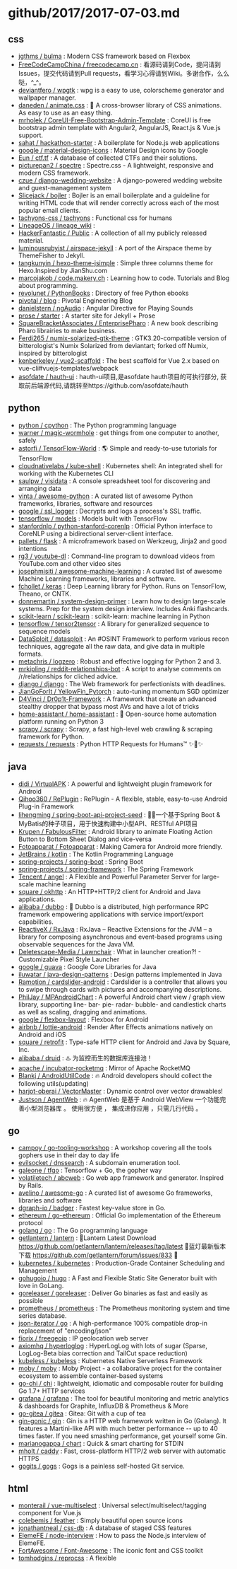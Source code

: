 # github/2017/2017-07-03.md



## css

- [jgthms / bulma](https://github.com/jgthms/bulma) : Modern CSS framework based on Flexbox
- [FreeCodeCampChina / freecodecamp.cn](https://github.com/FreeCodeCampChina/freecodecamp.cn) : 看源码请到Code，提问请到Issues，提交代码请到Pull requests，看学习心得请到Wiki。多谢合作，么么哒，^_^。
- [deviantfero / wpgtk](https://github.com/deviantfero/wpgtk) : wpg is a easy to use, colorscheme generator and wallpaper manager.
- [daneden / animate.css](https://github.com/daneden/animate.css) : 🍿 A cross-browser library of CSS animations. As easy to use as an easy thing.
- [mrholek / CoreUI-Free-Bootstrap-Admin-Template](https://github.com/mrholek/CoreUI-Free-Bootstrap-Admin-Template) : CoreUI is free bootstrap admin template with Angular2, AngularJS, React.js & Vue.js support.
- [sahat / hackathon-starter](https://github.com/sahat/hackathon-starter) : A boilerplate for Node.js web applications
- [google / material-design-icons](https://github.com/google/material-design-icons) : Material Design icons by Google
- [Eun / ctf.tf](https://github.com/Eun/ctf.tf) : A database of collected CTFs and their solutions.
- [picturepan2 / spectre](https://github.com/picturepan2/spectre) : Spectre.css - A lightweight, responsive and modern CSS framework.
- [czue / django-wedding-website](https://github.com/czue/django-wedding-website) : A django-powered wedding website and guest-management system
- [Slicejack / bojler](https://github.com/Slicejack/bojler) : Bojler is an email boilerplate and a guideline for writing HTML code that will render correctly across each of the most popular email clients.
- [tachyons-css / tachyons](https://github.com/tachyons-css/tachyons) : Functional css for humans
- [LineageOS / lineage_wiki](https://github.com/LineageOS/lineage_wiki) : 
- [HackerFantastic / Public](https://github.com/HackerFantastic/Public) : A collection of all my publicly released material.
- [luminousrubyist / airspace-jekyll](https://github.com/luminousrubyist/airspace-jekyll) : A port of the Airspace theme by ThemeFisher to Jekyll.
- [tangkunyin / hexo-theme-jsimple](https://github.com/tangkunyin/hexo-theme-jsimple) : Simple three columns theme for Hexo.Inspired by JianShu.com
- [marcojakob / code.makery.ch](https://github.com/marcojakob/code.makery.ch) : Learning how to code. Tutorials and Blog about programming.
- [revolunet / PythonBooks](https://github.com/revolunet/PythonBooks) : Directory of free Python ebooks
- [pivotal / blog](https://github.com/pivotal/blog) : Pivotal Engineering Blog
- [danielstern / ngAudio](https://github.com/danielstern/ngAudio) : Angular Directive for Playing Sounds
- [prose / starter](https://github.com/prose/starter) : A starter site for Jekyll + Prose
- [SquareBracketAssociates / EnterprisePharo](https://github.com/SquareBracketAssociates/EnterprisePharo) : A new book describing Pharo librairies to make business.
- [Ferdi265 / numix-solarized-gtk-theme](https://github.com/Ferdi265/numix-solarized-gtk-theme) : GTK3.20-compatible version of bitterologist's Numix Solarized from deviantart; forked off Numix, inspired by bitterologist
- [kenberkeley / vue2-scaffold](https://github.com/kenberkeley/vue2-scaffold) : The best scaffold for Vue 2.x based on vue-cli#vuejs-templates/webpack
- [asofdate / hauth-ui](https://github.com/asofdate/hauth-ui) : hauth-ui项目,是asofdate hauth项目的可执行部分, 获取前后端源代码,请跳转至https://github.com/asofdate/hauth


## python

- [python / cpython](https://github.com/python/cpython) : The Python programming language
- [warner / magic-wormhole](https://github.com/warner/magic-wormhole) : get things from one computer to another, safely
- [astorfi / TensorFlow-World](https://github.com/astorfi/TensorFlow-World) : 🌎 Simple and ready-to-use tutorials for TensorFlow
- [cloudnativelabs / kube-shell](https://github.com/cloudnativelabs/kube-shell) : Kubernetes shell: An integrated shell for working with the Kubernetes CLI
- [saulpw / visidata](https://github.com/saulpw/visidata) : A console spreadsheet tool for discovering and arranging data
- [vinta / awesome-python](https://github.com/vinta/awesome-python) : A curated list of awesome Python frameworks, libraries, software and resources
- [google / ssl_logger](https://github.com/google/ssl_logger) : Decrypts and logs a process's SSL traffic.
- [tensorflow / models](https://github.com/tensorflow/models) : Models built with TensorFlow
- [stanfordnlp / python-stanford-corenlp](https://github.com/stanfordnlp/python-stanford-corenlp) : Official Python interface to CoreNLP using a bidirectional server-client interface.
- [pallets / flask](https://github.com/pallets/flask) : A microframework based on Werkzeug, Jinja2 and good intentions
- [rg3 / youtube-dl](https://github.com/rg3/youtube-dl) : Command-line program to download videos from YouTube.com and other video sites
- [josephmisiti / awesome-machine-learning](https://github.com/josephmisiti/awesome-machine-learning) : A curated list of awesome Machine Learning frameworks, libraries and software.
- [fchollet / keras](https://github.com/fchollet/keras) : Deep Learning library for Python. Runs on TensorFlow, Theano, or CNTK.
- [donnemartin / system-design-primer](https://github.com/donnemartin/system-design-primer) : Learn how to design large-scale systems. Prep for the system design interview. Includes Anki flashcards.
- [scikit-learn / scikit-learn](https://github.com/scikit-learn/scikit-learn) : scikit-learn: machine learning in Python
- [tensorflow / tensor2tensor](https://github.com/tensorflow/tensor2tensor) : A library for generalized sequence to sequence models
- [DataSploit / datasploit](https://github.com/DataSploit/datasploit) : An #OSINT Framework to perform various recon techniques, aggregate all the raw data, and give data in multiple formats.
- [metachris / logzero](https://github.com/metachris/logzero) : Robust and effective logging for Python 2 and 3.
- [mrkipling / reddit-relationships-bot](https://github.com/mrkipling/reddit-relationships-bot) : A script to analyse comments on /r/relationships for cliched advice.
- [django / django](https://github.com/django/django) : The Web framework for perfectionists with deadlines.
- [JianGoForIt / YellowFin_Pytorch](https://github.com/JianGoForIt/YellowFin_Pytorch) : auto-tuning momentum SGD optimizer
- [D4Vinci / Dr0p1t-Framework](https://github.com/D4Vinci/Dr0p1t-Framework) : A framework that create an advanced stealthy dropper that bypass most AVs and have a lot of tricks
- [home-assistant / home-assistant](https://github.com/home-assistant/home-assistant) : 🏡 Open-source home automation platform running on Python 3
- [scrapy / scrapy](https://github.com/scrapy/scrapy) : Scrapy, a fast high-level web crawling & scraping framework for Python.
- [requests / requests](https://github.com/requests/requests) : Python HTTP Requests for Humans™ ✨🍰✨


## java

- [didi / VirtualAPK](https://github.com/didi/VirtualAPK) : A powerful and lightweight plugin framework for Android
- [Qihoo360 / RePlugin](https://github.com/Qihoo360/RePlugin) : RePlugin - A flexible, stable, easy-to-use Android Plug-in Framework
- [lihengming / spring-boot-api-project-seed](https://github.com/lihengming/spring-boot-api-project-seed) : 🌱🚀一个基于Spring Boot & MyBatis的种子项目，用于快速构建中小型API、RESTful API项目
- [Krupen / FabulousFilter](https://github.com/Krupen/FabulousFilter) : Android library to animate Floating Action Button to Bottom Sheet Dialog and vice-versa
- [Fotoapparat / Fotoapparat](https://github.com/Fotoapparat/Fotoapparat) : Making Camera for Android more friendly.
- [JetBrains / kotlin](https://github.com/JetBrains/kotlin) : The Kotlin Programming Language
- [spring-projects / spring-boot](https://github.com/spring-projects/spring-boot) : Spring Boot
- [spring-projects / spring-framework](https://github.com/spring-projects/spring-framework) : The Spring Framework
- [Tencent / angel](https://github.com/Tencent/angel) : A Flexible and Powerful Parameter Server for large-scale machine learning
- [square / okhttp](https://github.com/square/okhttp) : An HTTP+HTTP/2 client for Android and Java applications.
- [alibaba / dubbo](https://github.com/alibaba/dubbo) : 📢 Dubbo is a distributed, high performance RPC framework empowering applications with service import/export capabilities.
- [ReactiveX / RxJava](https://github.com/ReactiveX/RxJava) : RxJava – Reactive Extensions for the JVM – a library for composing asynchronous and event-based programs using observable sequences for the Java VM.
- [Deletescape-Media / Lawnchair](https://github.com/Deletescape-Media/Lawnchair) : What in launcher creation?! - Customizable Pixel Style Launcher
- [google / guava](https://github.com/google/guava) : Google Core Libraries for Java
- [iluwatar / java-design-patterns](https://github.com/iluwatar/java-design-patterns) : Design patterns implemented in Java
- [Ramotion / cardslider-android](https://github.com/Ramotion/cardslider-android) : Cardslider is a controller that allows you to swipe through cards with pictures and accompanying descriptions.
- [PhilJay / MPAndroidChart](https://github.com/PhilJay/MPAndroidChart) : A powerful Android chart view / graph view library, supporting line- bar- pie- radar- bubble- and candlestick charts as well as scaling, dragging and animations.
- [google / flexbox-layout](https://github.com/google/flexbox-layout) : Flexbox for Android
- [airbnb / lottie-android](https://github.com/airbnb/lottie-android) : Render After Effects animations natively on Android and iOS
- [square / retrofit](https://github.com/square/retrofit) : Type-safe HTTP client for Android and Java by Square, Inc.
- [alibaba / druid](https://github.com/alibaba/druid) : ♨️ 为监控而生的数据库连接池！
- [apache / incubator-rocketmq](https://github.com/apache/incubator-rocketmq) : Mirror of Apache RocketMQ
- [Blankj / AndroidUtilCode](https://github.com/Blankj/AndroidUtilCode) : 🔥 Android developers should collect the following utils(updating)
- [harjot-oberai / VectorMaster](https://github.com/harjot-oberai/VectorMaster) : Dynamic control over vector drawables!
- [Justson / AgentWeb](https://github.com/Justson/AgentWeb) : 🔥 AgentWeb 是基于 Android WebView 一个功能完善小型浏览器库 。 使用很方便 ， 集成进你应用 ，只需几行代码 。


## go

- [campoy / go-tooling-workshop](https://github.com/campoy/go-tooling-workshop) : A workshop covering all the tools gophers use in their day to day life
- [evilsocket / dnssearch](https://github.com/evilsocket/dnssearch) : A subdomain enumeration tool.
- [galeone / tfgo](https://github.com/galeone/tfgo) : Tensorflow + Go, the gopher way
- [volatiletech / abcweb](https://github.com/volatiletech/abcweb) : Go web app framework and generator. Inspired by Rails.
- [avelino / awesome-go](https://github.com/avelino/awesome-go) : A curated list of awesome Go frameworks, libraries and software
- [dgraph-io / badger](https://github.com/dgraph-io/badger) : Fastest key-value store in Go.
- [ethereum / go-ethereum](https://github.com/ethereum/go-ethereum) : Official Go implementation of the Ethereum protocol
- [golang / go](https://github.com/golang/go) : The Go programming language
- [getlantern / lantern](https://github.com/getlantern/lantern) : 🔴Lantern Latest Download https://github.com/getlantern/lantern/releases/tag/latest 🔴蓝灯最新版本下载 https://github.com/getlantern/forum/issues/833 🔴
- [kubernetes / kubernetes](https://github.com/kubernetes/kubernetes) : Production-Grade Container Scheduling and Management
- [gohugoio / hugo](https://github.com/gohugoio/hugo) : A Fast and Flexible Static Site Generator built with love in GoLang.
- [goreleaser / goreleaser](https://github.com/goreleaser/goreleaser) : Deliver Go binaries as fast and easily as possible
- [prometheus / prometheus](https://github.com/prometheus/prometheus) : The Prometheus monitoring system and time series database.
- [json-iterator / go](https://github.com/json-iterator/go) : A high-performance 100% compatible drop-in replacement of "encoding/json"
- [fiorix / freegeoip](https://github.com/fiorix/freegeoip) : IP geolocation web server
- [axiomhq / hyperloglog](https://github.com/axiomhq/hyperloglog) : HyperLogLog with lots of sugar (Sparse, LogLog-Beta bias correction and TailCut space reduction)
- [kubeless / kubeless](https://github.com/kubeless/kubeless) : Kubernetes Native Serverless Framework
- [moby / moby](https://github.com/moby/moby) : Moby Project - a collaborative project for the container ecosystem to assemble container-based systems
- [go-chi / chi](https://github.com/go-chi/chi) : lightweight, idiomatic and composable router for building Go 1.7+ HTTP services
- [grafana / grafana](https://github.com/grafana/grafana) : The tool for beautiful monitoring and metric analytics & dashboards for Graphite, InfluxDB & Prometheus & More
- [go-gitea / gitea](https://github.com/go-gitea/gitea) : Gitea: Git with a cup of tea
- [gin-gonic / gin](https://github.com/gin-gonic/gin) : Gin is a HTTP web framework written in Go (Golang). It features a Martini-like API with much better performance -- up to 40 times faster. If you need smashing performance, get yourself some Gin.
- [marianogappa / chart](https://github.com/marianogappa/chart) : Quick & smart charting for STDIN
- [mholt / caddy](https://github.com/mholt/caddy) : Fast, cross-platform HTTP/2 web server with automatic HTTPS
- [gogits / gogs](https://github.com/gogits/gogs) : Gogs is a painless self-hosted Git service.


## html

- [monterail / vue-multiselect](https://github.com/monterail/vue-multiselect) : Universal select/multiselect/tagging component for Vue.js
- [colebemis / feather](https://github.com/colebemis/feather) : Simply beautiful open source icons
- [jonathantneal / css-db](https://github.com/jonathantneal/css-db) : A database of staged CSS features
- [ElemeFE / node-interview](https://github.com/ElemeFE/node-interview) : How to pass the Node.js interview of ElemeFE.
- [FortAwesome / Font-Awesome](https://github.com/FortAwesome/Font-Awesome) : The iconic font and CSS toolkit
- [tomhodgins / reprocss](https://github.com/tomhodgins/reprocss) : A flexible <style>-tag based CSS reprocessor
- [google / material-design-lite](https://github.com/google/material-design-lite) : Material Design Components in HTML/CSS/JS
- [metafizzy / infinite-scroll](https://github.com/metafizzy/infinite-scroll) : 📜 Automatically add next page
- [jaywcjlove / awesome-mac](https://github.com/jaywcjlove/awesome-mac) :  This repo is a collection of awesome Mac applications and tools for developers and designers.
- [almasaeed2010 / AdminLTE](https://github.com/almasaeed2010/AdminLTE) : AdminLTE - Free Premium Admin control Panel Theme Based On Bootstrap 3.x
- [photonstorm / phaser](https://github.com/photonstorm/phaser) : Phaser is a fun, free and fast 2D game framework for making HTML5 games for desktop and mobile web browsers, supporting Canvas and WebGL rendering.
- [octocat / Spoon-Knife](https://github.com/octocat/Spoon-Knife) : This repo is for demonstration purposes only.
- [google / styleguide](https://github.com/google/styleguide) : Style guides for Google-originated open-source projects
- [jlord / patchwork](https://github.com/jlord/patchwork) : All the Git-it Workshop completers!
- [cs231n / cs231n.github.io](https://github.com/cs231n/cs231n.github.io) : Public facing notes page
- [puikinsh / gentelella](https://github.com/puikinsh/gentelella) : Free Bootstrap 3 Admin Template
- [nolimits4web / Framework7](https://github.com/nolimits4web/Framework7) : Full featured HTML framework for building iOS & Android apps
- [iliakan / javascript-tutorial-en](https://github.com/iliakan/javascript-tutorial-en) : Modern JavaScript Tutorial
- [dwyl / html-form-send-email-via-google-script-without-server](https://github.com/dwyl/html-form-send-email-via-google-script-without-server) : ✉️ An Example of using an HTML form (e.g: "Contact Us" on a website) to send Email without a Backend Server (using a Google Script)
- [TeamStuQ / skill-map](https://github.com/TeamStuQ/skill-map) : StuQ 技能图谱
- [bitcoinbook / bitcoinbook](https://github.com/bitcoinbook/bitcoinbook) : Mastering Bitcoin - Unlocking digital currencies
- [portainer / portainer](https://github.com/portainer/portainer) : Simple management UI for Docker
- [tc39 / ecma262](https://github.com/tc39/ecma262) : Status, process, and documents for ECMA262
- [openshift / nodejs-ex](https://github.com/openshift/nodejs-ex) : node.js example
- [wakaleo / game-of-life](https://github.com/wakaleo/game-of-life) : Demo application for the 'Jenkins: The Definitive Guide' book


## typescript

- [jaredpalmer / formik](https://github.com/jaredpalmer/formik) : Forms in React, without tears
- [Microsoft / TypeScript](https://github.com/Microsoft/TypeScript) : TypeScript is a superset of JavaScript that compiles to clean JavaScript output.
- [Microsoft / vscode](https://github.com/Microsoft/vscode) : Visual Studio Code
- [angular / angular](https://github.com/angular/angular) : One framework. Mobile & desktop.
- [ant-design / ant-design](https://github.com/ant-design/ant-design) : 🐜 A UI Design Language
- [DefinitelyTyped / DefinitelyTyped](https://github.com/DefinitelyTyped/DefinitelyTyped) : The repository for high quality TypeScript type definitions.
- [meowtec / Imagine](https://github.com/meowtec/Imagine) : PNG/JPEG optimization app available for macOS, Windows and Linux.
- [palantir / blueprint](https://github.com/palantir/blueprint) : A React-based UI toolkit for the web
- [myxvisual / react-uwp](https://github.com/myxvisual/react-uwp) : React Components that Implement Microsoft's UWP Design & Fluent Design.
- [learnapollo / learnapollo](https://github.com/learnapollo/learnapollo) : 👩🏻‍🏫 Learn Apollo - A hands-on tutorial for Apollo GraphQL Client (created by Graphcool)
- [akveo / ng2-admin](https://github.com/akveo/ng2-admin) : Angular admin dashboard framework
- [ionic-team / ionic](https://github.com/ionic-team/ionic) : Build amazing native and progressive web apps with open web technologies. One app running on everything 🎉
- [postgraphql / postgraphql](https://github.com/postgraphql/postgraphql) : A GraphQL API created by reflection over a PostgreSQL schema.
- [angular / angular-cli](https://github.com/angular/angular-cli) : CLI tool for Angular
- [ReactiveX / rxjs](https://github.com/ReactiveX/rxjs) : A reactive programming library for JavaScript
- [joelgriffith / navalia](https://github.com/joelgriffith/navalia) : Simple, easy-to-use browser automation at scale
- [danger / danger-js](https://github.com/danger/danger-js) : ⚠️ Stop saying "you forgot to …" in code review
- [angular / material2](https://github.com/angular/material2) : Material Design components for Angular
- [vsavkin / state_management_ngrx4](https://github.com/vsavkin/state_management_ngrx4) : 
- [cyclejs / cyclejs](https://github.com/cyclejs/cyclejs) : A functional and reactive JavaScript framework for predictable code
- [space10-community / conversational-form](https://github.com/space10-community/conversational-form) : Turning web forms into conversations
- [apollographql / graphql-server](https://github.com/apollographql/graphql-server) : 🌍 GraphQL server for Express, Connect, Hapi and Koa
- [palantir / tslint](https://github.com/palantir/tslint) : 🚦 An extensible linter for the TypeScript language
- [sourcelair / xterm.js](https://github.com/sourcelair/xterm.js) : Full xterm terminal, in your browser
- [palantir / plottable](https://github.com/palantir/plottable) : 📊 A library of modular chart components built on D3


## javascript

- [siddharthkp / bundlesize](https://github.com/siddharthkp/bundlesize) : Keep your bundle size in check
- [asfktz / autodll-webpack-plugin](https://github.com/asfktz/autodll-webpack-plugin) : Webpack's DllPlugin without the boilerplate
- [akveo / kittenTricks](https://github.com/akveo/kittenTricks) : 🐈 A react native mobile starter kit with over 40 screens and theme hot reload support
- [Sly777 / ran](https://github.com/Sly777/ran) : ⚡️ RAN! React . Apollo (GraphQL) . Next.js Boilerplate ⚡️ - SEO-Ready, Production-Ready, SSR, Hot-Reload, CSS-in-JS, Caching and more...
- [grab / front-end-guide](https://github.com/grab/front-end-guide) : 📚 Study guide and introduction to the modern front end stack.
- [vuejs / vue](https://github.com/vuejs/vue) : A progressive, incrementally-adoptable JavaScript framework for building UI on the web.
- [facebook / react](https://github.com/facebook/react) : A declarative, efficient, and flexible JavaScript library for building user interfaces.
- [icons8 / titanic](https://github.com/icons8/titanic) : A set of animated icons + code to insert them into the webpages
- [evolus / pencil](https://github.com/evolus/pencil) : The Pencil Project's unique mission is to build a free and opensource tool for making diagrams and GUI prototyping that everyone can use.
- [akveo / react-native-ui-kitten](https://github.com/akveo/react-native-ui-kitten) : 🐱 Customizable and reusable react-native component kit
- [getify / You-Dont-Know-JS](https://github.com/getify/You-Dont-Know-JS) : A book series on JavaScript. @YDKJS on twitter.
- [facebookincubator / create-react-app](https://github.com/facebookincubator/create-react-app) : Create React apps with no build configuration.
- [pinterest / esprint](https://github.com/pinterest/esprint) : Fast eslint runner
- [airbnb / javascript](https://github.com/airbnb/javascript) : JavaScript Style Guide
- [dabbott / react-express](https://github.com/dabbott/react-express) : The all-in-one beginner's guide to modern React application development!
- [CompuIves / codesandbox-client](https://github.com/CompuIves/codesandbox-client) : An online code editor tailored for web application development 🏖️
- [mzabriskie / axios](https://github.com/mzabriskie/axios) : Promise based HTTP client for the browser and node.js
- [facebook / react-native](https://github.com/facebook/react-native) : A framework for building native apps with React.
- [twbs / bootstrap](https://github.com/twbs/bootstrap) : The most popular HTML, CSS, and JavaScript framework for developing responsive, mobile first projects on the web.
- [NYTimes / kyt](https://github.com/NYTimes/kyt) : Starting a new JS app? Build, test and run advanced apps with kyt 🔥
- [hyperapp / hyperapp](https://github.com/hyperapp/hyperapp) : 1 KB JavaScript library for building frontend applications.
- [CVarisco / create-component-app](https://github.com/CVarisco/create-component-app) : Tool to generate different types of React components from the terminal.
- [resin-io / etcher](https://github.com/resin-io/etcher) : Flash OS images to SD cards & USB drives, safely and easily.
- [webpack / webpack](https://github.com/webpack/webpack) : A bundler for javascript and friends. Packs many modules into a few bundled assets. Code Splitting allows to load parts for the application on demand. Through "loaders," modules can be CommonJs, AMD, ES6 modules, CSS, Images, JSON, Coffeescript, LESS, ... and your custom stuff.
- [chalk / chalk](https://github.com/chalk/chalk) : 🖍 Terminal string styling done right